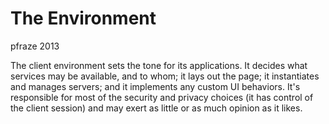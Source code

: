 The Environment
===============

pfraze 2013

The client environment sets the tone for its applications. It decides what services may be available, and to whom; it lays out the page; it instantiates and manages servers; and it implements any custom UI behaviors. It's responsible for most of the security and privacy choices (it has control of the client session) and may exert as little or as much opinion as it likes.